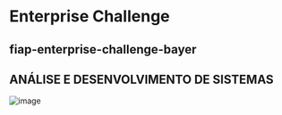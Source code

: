 # Enterprise Challenge

## fiap-enterprise-challenge-bayer
## ANÁLISE E DESENVOLVIMENTO DE SISTEMAS

![image](https://user-images.githubusercontent.com/6618004/172704580-9305dcca-f527-463f-88e2-fbd4cbd3eda7.png)

